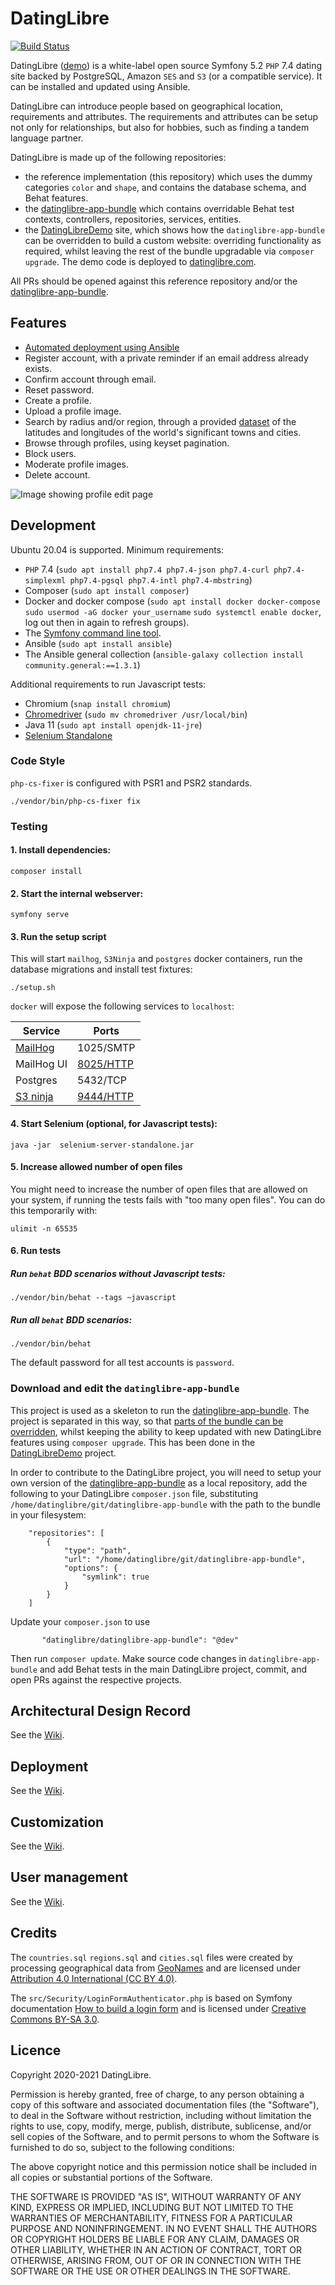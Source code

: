 
# DatingLibre

[![Build Status](https://travis-ci.com/datinglibre/DatingLibre.svg?branch=master "Travis CI status")](https://travis-ci.com/github/datinglibre/datinglibre)

DatingLibre ([demo](https://github.com/datinglibre/DatingLibreDemo)) is a white-label open source Symfony 5.2 `PHP` 7.4 dating site backed by PostgreSQL,
Amazon `SES` and `S3` (or a compatible service). It can be installed and updated using Ansible.

DatingLibre can introduce people based on geographical location, requirements and attributes. The requirements and attributes can be setup
not only for relationships, but also for hobbies, such as finding a tandem language partner.

DatingLibre is made up of the following repositories:
- the reference implementation (this repository) which uses the dummy categories `color` and `shape`, and contains the database schema, and Behat features.
- the [datinglibre-app-bundle](https://github.com/datinglibre/datinglibre-app-bundle) which contains overridable Behat test contexts, controllers, repositories, services, entities.
- the [DatingLibreDemo](https://github.com/datinglibre/DatingLibreDemo) site, which shows how the `datinglibre-app-bundle` can be 
overridden to build a custom website: overriding functionality as required, whilst leaving the rest of the bundle upgradable via `composer upgrade`. The demo code is deployed to [datinglibre.com](http://datinglibre.com).
  
All PRs should be opened against this reference repository and/or the [datinglibre-app-bundle](https://github.com/datinglibre/datinglibre-app-bundle).

## Features

- [Automated deployment using Ansible](https://github.com/datinglibre/DatingLibre/wiki/Deploy-production)
- Register account, with a private reminder if an email address already exists. 
- Confirm account through email.
- Reset password.
- Create a profile.
- Upload a profile image.
- Search by radius and/or region, through a provided [dataset](https://github.com/datinglibre/datinglibre#credits) of the latitudes and longitudes of the world's significant towns and cities.
- Browse through profiles, using keyset pagination.
- Block users.
- Moderate profile images.
- Delete account.

![Image showing profile edit page](https://raw.githubusercontent.com/datinglibre/datinglibre.github.io/main/profile.png "Profile edit page")

## Development

Ubuntu 20.04 is supported. Minimum requirements: 

  - `PHP` 7.4 (`sudo apt install php7.4 php7.4-json php7.4-curl php7.4-simplexml php7.4-pgsql php7.4-intl php7.4-mbstring`)
  - Composer (`sudo apt install composer`)
  - Docker and docker compose (`sudo apt install docker docker-compose` `sudo usermod -aG docker your_username` `sudo systemctl enable docker`, log out then in again to refresh groups).
  - The [Symfony command line tool](https://symfony.com/download).
  - Ansible (`sudo apt install ansible`)
  - The Ansible general collection (`ansible-galaxy collection install community.general:==1.3.1`)

Additional requirements to run Javascript tests:

 - Chromium (`snap install chromium`)
 - [Chromedriver](https://chromedriver.chromium.org/) (`sudo mv chromedriver /usr/local/bin`)
 - Java 11 (`sudo apt install openjdk-11-jre`) 
 - [Selenium Standalone](https://www.selenium.dev/downloads/)
  
### Code Style

`php-cs-fixer` is configured with PSR1 and PSR2 standards.

    ./vendor/bin/php-cs-fixer fix
                
### Testing
    
#### 1. Install dependencies:

    composer install    
    
#### 2. Start the internal webserver:

    symfony serve       
    
#### 3. Run the setup script

This will start `mailhog`, `S3Ninja` and `postgres` docker containers, run the database migrations
and install test fixtures:
    
    ./setup.sh
    
`docker` will expose the following services to `localhost`:

| Service    | Ports                                        |
| -----------|----------------------------------------------|
| [MailHog](https://github.com/mailhog/MailHog) | 1025/SMTP |
| MailHog UI                                    | [8025/HTTP](http://localhost:8025) |
| Postgres                                      | 5432/TCP  |
| [S3 ninja](https://s3ninja.net/)              | [9444/HTTP](http://localhost:9444/ui) | 

#### 4. Start Selenium (optional, for Javascript tests):     
    
    java -jar  selenium-server-standalone.jar
    
#### 5. Increase allowed number of open files

You might need to increase the number of open files that are allowed on your system, if running the tests
fails with "too many open files". You can do this temporarily with:

    ulimit -n 65535
        
#### 6. Run tests

##### Run `behat` BDD scenarios without Javascript tests:

    ./vendor/bin/behat --tags ~javascript

##### Run all `behat` BDD scenarios:

    ./vendor/bin/behat
    
The default password for all test accounts is `password`.

### Download and edit the `datinglibre-app-bundle`

This project is used as a skeleton to run the [datinglibre-app-bundle](https://github.com/datinglibre/datinglibre-app-bundle). The
project is separated in this way, so that [parts of the bundle can be overridden](https://symfony.com/doc/current/bundles/override.html),
whilst keeping the ability to keep updated with new DatingLibre features using `composer upgrade`. This has been done in the 
[DatingLibreDemo](https://github.com/datinglibre/DatingLibreDemo) project.

In order to contribute to the DatingLibre project, you will need to setup your own version of the [datinglibre-app-bundle](https://github.com/datinglibre/datinglibre-app-bundle)
as a local repository, add the following to your DatingLibre `composer.json` file, substituting `/home/datinglibre/git/datinglibre-app-bundle` with 
the path to the bundle in your filesystem:

        "repositories": [
            {
                "type": "path",
                "url": "/home/datinglibre/git/datinglibre-app-bundle",
                "options": {
                    "symlink": true
                }
            }
        ]

Update your `composer.json` to use 

           "datinglibre/datinglibre-app-bundle": "@dev"

Then run `composer update`. Make source code changes in `datinglibre-app-bundle` and add Behat tests in the main DatingLibre 
project, commit, and open PRs against the respective projects.

## Architectural Design Record

See the [Wiki](https://github.com/datinglibre/DatingLibre/wiki/).

## Deployment

See the [Wiki](https://github.com/datinglibre/DatingLibre/wiki/).

## Customization
    
See the [Wiki](https://github.com/datinglibre/DatingLibre/wiki/).

## User management

See the [Wiki](https://github.com/datinglibre/DatingLibre/wiki/).

## Credits

The `countries.sql` `regions.sql` and `cities.sql` files were created by processing geographical data from [GeoNames](https://www.geonames.org/)
and are licensed under [Attribution 4.0 International (CC BY 4.0)](https://creativecommons.org/licenses/by/4.0/).

The `src/Security/LoginFormAuthenticator.php` is based on Symfony documentation [How to build a login form](https://symfony.com/doc/current/security/form_login_setup.html)
and is licensed under [Creative Commons BY-SA 3.0](https://creativecommons.org/licenses/by-sa/3.0/).

## Licence

Copyright 2020-2021 DatingLibre.

Permission is hereby granted, free of charge, to any person obtaining a copy of this software and associated documentation files (the "Software"), to deal in the Software without restriction, including without limitation the rights to use, copy, modify, merge, publish, distribute, sublicense, and/or sell copies of the Software, and to permit persons to whom the Software is furnished to do so, subject to the following conditions:

The above copyright notice and this permission notice shall be included in all copies or substantial portions of the Software.

THE SOFTWARE IS PROVIDED "AS IS", WITHOUT WARRANTY OF ANY KIND, EXPRESS OR IMPLIED, INCLUDING BUT NOT LIMITED TO THE WARRANTIES OF MERCHANTABILITY, FITNESS FOR A PARTICULAR PURPOSE AND NONINFRINGEMENT. IN NO EVENT SHALL THE AUTHORS OR COPYRIGHT HOLDERS BE LIABLE FOR ANY CLAIM, DAMAGES OR OTHER LIABILITY, WHETHER IN AN ACTION OF CONTRACT, TORT OR OTHERWISE, ARISING FROM, OUT OF OR IN CONNECTION WITH THE SOFTWARE OR THE USE OR OTHER DEALINGS IN THE SOFTWARE.
